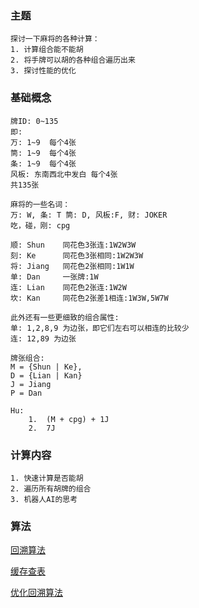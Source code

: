 ### 主题
    探讨一下麻将的各种计算：
    1. 计算组合能不能胡
    2. 将手牌可以胡的各种组合遍历出来
    3. 探讨性能的优化
### 基础概念
    牌ID: 0~135
    即:
    万: 1~9  每个4张
    筒: 1~9  每个4张
    条: 1~9  每个4张
    风板: 东南西北中发白 每个4张
    共135张

    麻将的一些名词：
    万: W, 条: T 筒: D, 风板:F, 财: JOKER
    吃，碰，刚: cpg

    顺: Shun    同花色3张连:1W2W3W
    刻: Ke      同花色3张相同:1W2W3W
    将: Jiang   同花色2张相同:1W1W
    单: Dan     一张牌:1W
    连: Lian    同花色2张连:1W2W
    坎: Kan     同花色2张差1相连:1W3W,5W7W

    此外还有一些更细致的组合属性:
    单: 1,2,8,9 为边张，即它们左右可以相连的比较少
    连: 12,89 为边张 

    牌张组合:
    M = {Shun | Ke},
    D = {Lian | Kan}
    J = Jiang
    P = Dan

    Hu: 
        1.  (M + cpg) + 1J
        2.  7J
    
### 计算内容
    1. 快速计算是否能胡
    2. 遍历所有胡牌的组合
    3. 机器人AI的思考

### 算法
[回溯算法](BacktraceAlgo.md)

[缓存查表](CacheAlgo.md)

[优化回溯算法](TotalBackTraceAlgo.md)